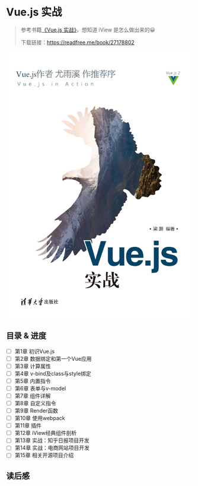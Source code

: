 # Vue.js 实战

> 参考书籍[《Vue.js 实战》](https://book.douban.com/subject/27178802/)，想知道 iView 是怎么做出来的😀
>
> 下载链接：<https://readfree.me/book/27178802>

![Vue.js 实战](assets/s29587545.jpg)

## 目录 & 进度

- [ ] 第1章 初识Vue.js
- [ ] 第2章 数据绑定和第一个Vue应用
- [ ] 第3章 计算属性
- [ ] 第4章 v-bind及class与style绑定
- [ ] 第5章 内置指令
- [ ] 第6章 表单与v-model
- [ ] 第7章 组件详解
- [ ] 第8章 自定义指令
- [ ] 第9章 Render函数
- [ ] 第10章 使用webpack 
- [ ] 第11章 插件
- [ ] 第12章 iView经典组件剖析
- [ ] 第13章 实战：知乎日报项目开发
- [ ] 第14章 实战：电商网站项目开发
- [ ] 第15章 相关开源项目介绍

## 读后感

